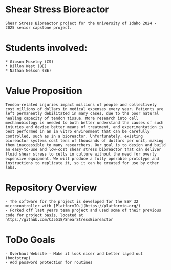 # Shear Stress Bioreactor
    Shear Stress Bioreactor project for the University of Idaho 2024 - 2025 senior capstone project.

# Students involved:

    * Gibson Moseley (CS)
    * Dillon West (BE)
    * Nathan Nelson (BE)

# Value Proposition
    Tendon-related injuries impact millions of people and collectively cost millions of dollars in medical expenses every year. Patients are left permanently debilitated in many cases, due to the poor natural healing capacity of tendon tissue. More research into cell mechanobiology is needed to both better understand the causes of such injuries and devise better means of treatment, and experimentation is best performed in an in vitro environment that can be carefully controlled, such as in a bioreactor. Unfortunately, existing bioreactor systems cost tens of thousands of dollars per unit, making them inaccessible to many researchers. Our goal is to design and build an easy-to-use and low-cost shear stress bioreactor that can deliver fluid shear stress to cells in culture without the need for overly expensive equipment. We will produce a fully operable prototype and instructions to replicate it, so it can be created for use by other labs. 

# Repository Overview
    - The software for the project is developed for the ESP 32 microcontroller with [PlatformIO.](https://platformio.org/) 
    - Forked off last years team project and used some of their previous code for project basis, located at https://github.com/CJ5518/ShearStressBioreactor

# ToDo Goals
    - Overhaul Website - Make it look nicer and better layed out (bootstrap)
    - Add password protection for routines 
